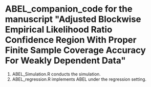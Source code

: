 # ABEL_companion_code for the manuscript "Adjusted Blockwise Empirical Likelihood Ratio Confidence Region With Proper Finite Sample Coverage Accuracy For Weakly Dependent Data"

1) ABEL_Simulation.R conducts the simulation.
2) ABEL_regression.R implements ABEL under the regression setting.
